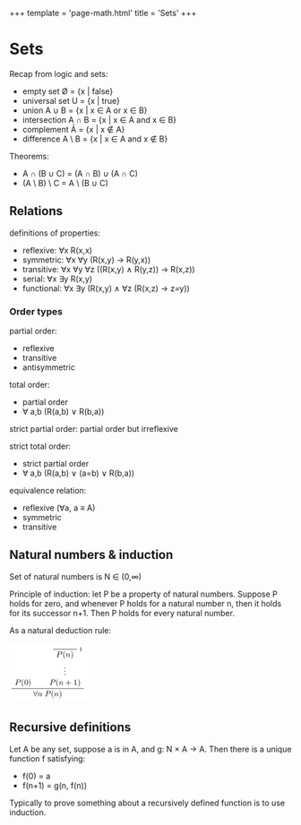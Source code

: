 +++
template = 'page-math.html'
title = 'Sets'
+++
# Sets
Recap from logic and sets:
* empty set Ø = {x | false}
* universal set U = {x | true}
* union A ∪ B = {x | x ∈ A or x ∈ B}
* intersection A ∩ B = {x | x ∈ A and x ∈ B}
* complement Ā = {x | x ∉ A}
* difference A \ B = {x | x ∈ A and x ∉ B}

Theorems:
* A ∩ (B ∪ C) = (A ∩ B) ∪ (A ∩ C)
* (A \ B) \ C = A \ (B ∪ C)

## Relations
definitions of properties:
* reflexive: ∀x R(x,x)
* symmetric: ∀x ∀y (R(x,y) → R(y,x))
* transitive: ∀x ∀y ∀z ((R(x,y) ∧ R(y,z)) → R(x,z))
* serial: ∀x ∃y R(x,y)
* functional: ∀x ∃y (R(x,y) ∧ ∀z (R(x,z) → z=y))

### Order types
partial order:
* reflexive
* transitive
* antisymmetric

total order:
* partial order
* ∀ a,b (R(a,b) ∨ R(b,a))

strict partial order: partial order but irreflexive

strict total order:
* strict partial order
* ∀ a,b (R(a,b) ∨ (a=b) ∨ R(b,a))

equivalence relation:
* reflexive (∀a, a ≡ A)
* symmetric
* transitive

## Natural numbers & induction
Set of natural numbers is N ∈ (0,∞)

Principle of induction: let P be a property of natural numbers. Suppose P holds for zero, and whenever P holds for a natural number n, then it holds for its successor n+1. Then P holds for every natural number.

As a natural deduction rule:

![Induction natural deduction rule](induction-natural-deduction-rule.png)

## Recursive definitions
Let A be any set, suppose a is in A, and g: N × A → A. Then there is a unique function f satisfying:
* f(0) = a
* f(n+1) = g(n, f(n))

Typically to prove something about a recursively defined function is to use induction.

